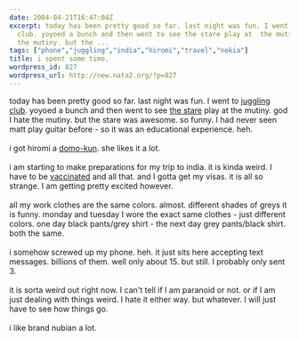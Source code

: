 ```yaml
---
date: 2004-04-21T16:47:04Z
excerpt: today has been pretty good so far. last night was fun. I went to juggling
  club. yoyoed a bunch and then went to see the stare play at  the mutiny. god I hate
  the mutiny. but the ...
tags: ["phone","juggling","india","hiromi","travel","nokia"]
title: i spent some time.
wordpress_id: 827
wordpress_url: http://new.nata2.org/?p=827
---
```


today has been pretty good so far. last night was fun. I went to <a href="http://www.nata2.info/pictures/misc/phone_camera/photolog/1082531012-Vid%2804%29.3gp">juggling club</a>. yoyoed a bunch and then went to see <a href="http://www.nata2.info/?path=pictures%2Fmisc%2Fphone_camera%2Fphotolog&amp;img=1082523305-Nokia6600(442).jpg">the stare</a> play at  the mutiny. god I hate the mutiny. but the stare was awesome. so funny. I had never seen matt play guitar before - so it was an educational experience. heh. <br/><br/>i got hiromi a <a href="http://www.nata2.info/?path=pictures%2Fmisc%2Fphone_camera%2Fphotolog&amp;img=1082476656-Nokia6600(418).jpg">domo-kun</a>. she likes it a lot.<br/><br/>i am starting to make preparations for my trip to india. it is kinda weird. I have to be <a href="http://www.nmff.org/travelmedicine/index.asp">vaccinated</a> and all that. and I gotta get my visas. it is all so strange. I am getting pretty excited however. <br/><br/>all my work clothes are the same colors. almost. different shades of greys it is funny. monday and tuesday I wore the exact same clothes - just different colors. one day black pants/grey shirt - the next day grey pants/black shirt. both the same. <br/><br/>i somehow screwed up my phone. heh. it just sits here accepting text messages. billions of them. well only about 15. but still. I probably only sent 3. <br/><br/>it is sorta weird out right now. I can't tell if I am paranoid or not. or if I am just dealing with things weird. I hate it either way. but whatever. I will just have to see how things go. <br/><br/>i like brand nubian a lot. 
